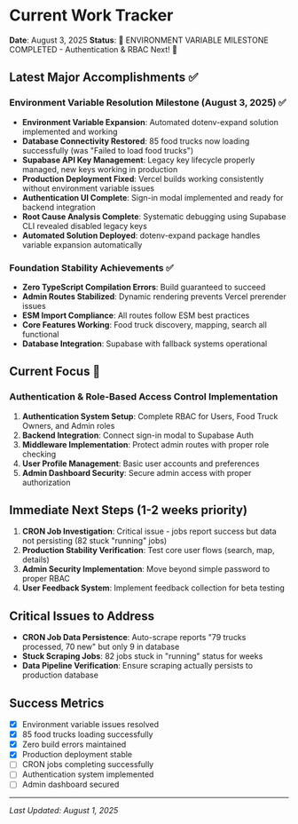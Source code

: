 # Current Work Tracker

**Date**: August 3, 2025
**Status**: 🎉 ENVIRONMENT VARIABLE MILESTONE COMPLETED - Authentication & RBAC Next! 🎉

## Latest Major Accomplishments ✅

### Environment Variable Resolution Milestone (August 3, 2025) ✅
- **Environment Variable Expansion**: Automated dotenv-expand solution implemented and working
- **Database Connectivity Restored**: 85 food trucks now loading successfully (was "Failed to load food trucks")
- **Supabase API Key Management**: Legacy key lifecycle properly managed, new keys working in production
- **Production Deployment Fixed**: Vercel builds working consistently without environment variable issues
- **Authentication UI Complete**: Sign-in modal implemented and ready for backend integration
- **Root Cause Analysis Complete**: Systematic debugging using Supabase CLI revealed disabled legacy keys
- **Automated Solution Deployed**: dotenv-expand package handles variable expansion automatically

### Foundation Stability Achievements ✅
- **Zero TypeScript Compilation Errors**: Build guaranteed to succeed
- **Admin Routes Stabilized**: Dynamic rendering prevents Vercel prerender issues
- **ESM Import Compliance**: All routes follow ESM best practices
- **Core Features Working**: Food truck discovery, mapping, search all functional
- **Database Integration**: Supabase with fallback systems operational

## Current Focus 🎯

### Authentication & Role-Based Access Control Implementation
1. **Authentication System Setup**: Complete RBAC for Users, Food Truck Owners, and Admin roles
2. **Backend Integration**: Connect sign-in modal to Supabase Auth
3. **Middleware Implementation**: Protect admin routes with proper role checking
4. **User Profile Management**: Basic user accounts and preferences
5. **Admin Dashboard Security**: Secure admin access with proper authorization

## Immediate Next Steps (1-2 weeks priority)
1. **CRON Job Investigation**: Critical issue - jobs report success but data not persisting (82 stuck "running" jobs)
2. **Production Stability Verification**: Test core user flows (search, map, details)
3. **Admin Security Implementation**: Move beyond simple password to proper RBAC
4. **User Feedback System**: Implement feedback collection for beta testing

## Critical Issues to Address
- **CRON Job Data Persistence**: Auto-scrape reports "79 trucks processed, 70 new" but only 9 in database
- **Stuck Scraping Jobs**: 82 jobs stuck in "running" status for weeks
- **Data Pipeline Verification**: Ensure scraping actually persists to production database

## Success Metrics
- [x] Environment variable issues resolved
- [x] 85 food trucks loading successfully
- [x] Zero build errors maintained
- [x] Production deployment stable
- [ ] CRON jobs completing successfully
- [ ] Authentication system implemented
- [ ] Admin dashboard secured

---
*Last Updated: August 1, 2025*
